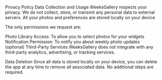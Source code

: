 Privacy Policy
Data Collection and Usage
WeeksGallery respects your privacy. We do not collect, store, or transmit any personal data to external servers. All your photos and preferences are stored locally on your device

The only permissions we request are:

Photo Library Access: To allow you to select photos for your widgets
Notification Permission: To notify you about weekly photo updates (optional)
Third-Party Services
WeeksGallery does not integrate with any third-party analytics, advertising, or tracking services.

Data Deletion
Since all data is stored locally on your device, you can delete the app at any time to remove all associated data. No additional steps are required.
